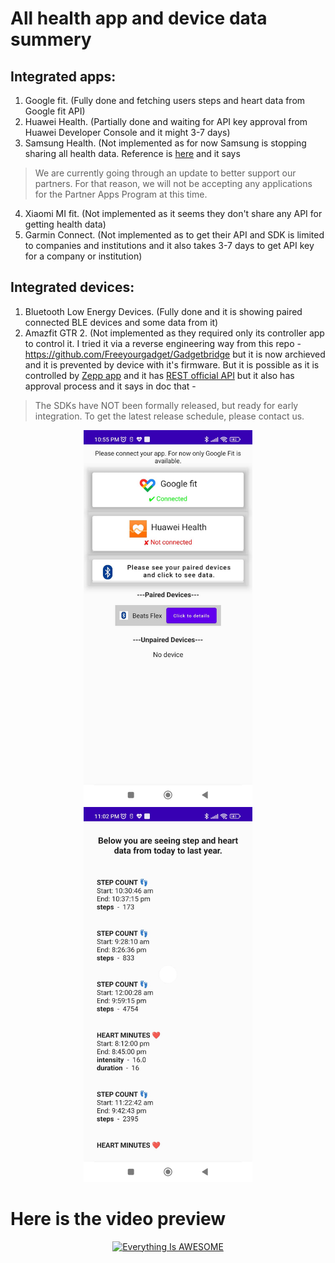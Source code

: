 # All health app and device data summery

## Integrated apps:
1) Google fit. (Fully done and fetching users steps and heart data from Google fit API)
2) Huawei Health. (Partially done and waiting for API key approval from Huawei Developer Console and it might 3-7 days)
3) Samsung Health. (Not implemented as for now Samsung is stopping sharing all health data. Reference is [here](https://developer.samsung.com/health/android/data/guide/process.html) and it says 
>We are currently going through an update to better support our partners. For that reason, we will not be accepting any applications for the Partner Apps Program at this time.
4) Xiaomi MI fit. (Not implemented as it seems they don't share any API for getting health data)
5) Garmin Connect. (Not implemented as to get their API and SDK is limited to companies and institutions and it also takes 3-7 days to get API key for a company or institution)


## Integrated devices:
1) Bluetooth Low Energy Devices. (Fully done and it is showing paired connected BLE devices and some data from it)
2) Amazfit GTR 2. (Not implemented as they required only its controller app to control it. I tried it via a reverse engineering way from this repo - https://github.com/Freeyourgadget/Gadgetbridge but it is now archieved and it is prevented by device with it's firmware. But it is possible as it is controlled by [Zepp app](https://play.google.com/store/apps/details?id=com.huami.watch.hmwatchmanager&hl=en&gl=US) and it has [REST official API](https://github.com/zepp-health/rest-api/wiki) but it also has approval process and it says in doc that - 
>The SDKs have NOT been formally released, but ready for early integration. To get the latest release schedule, please contact us.

 <p align="center">
<a href="health-apps-and-device-summary"><img alt="Maintained" src="https://github.com/Gkemon/health-apps-and-device-summary/blob/master/home-screen.jpeg" height="600"/></a>
<a href="health-apps-and-device-summary"><img alt="Maintained" src="https://github.com/Gkemon/health-apps-and-device-summary/blob/master/details-screen.jpeg" height="600"/></a>
</p>

# Here is the video preview

<div align="center">
      <a href="https://www.youtube.com/shorts/Woo1q73tHio">
     <img 
      src="https://user-images.githubusercontent.com/22210002/188214530-14ceede9-58e2-4698-8970-f69b33802525.png" 
      alt="Everything Is AWESOME" 
      style="width:400px">
      </a>
</div>


  



